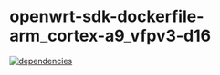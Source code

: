 # openwrt-sdk-dockerfile-arm_cortex-a9_vfpv3-d16

[![dependencies](https://img.shields.io/david/Val-istar-Guo/openwrt-sdk-dockerfile-arm_cortex-a9_vfpv3-d16.svg?style=flat-square)](https://www.npmjs.com/package/)


<!-- custom -->
<!-- custom -->
